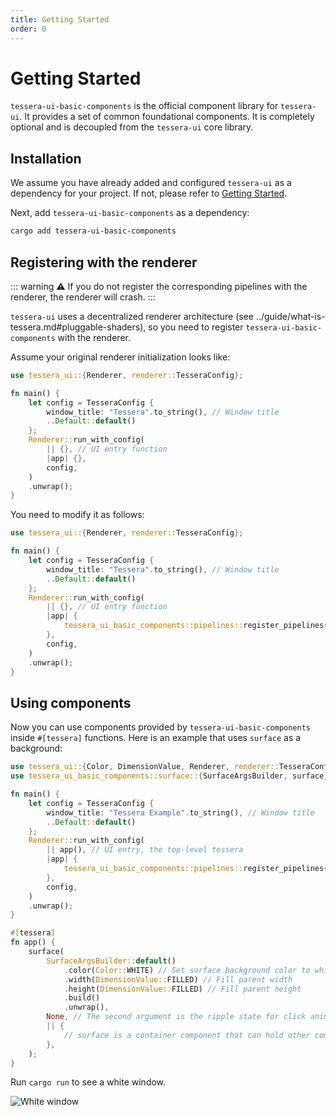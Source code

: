 ```yaml
---
title: Getting Started
order: 0
---
```


# Getting Started

`tessera-ui-basic-components` is the official component library for `tessera-ui`. It provides a set of common foundational components. It is completely optional and is decoupled from the `tessera-ui` core library.

## Installation

We assume you have already added and configured `tessera-ui` as a dependency for your project. If not, please refer to [Getting Started](../guide/getting-started.md).

Next, add `tessera-ui-basic-components` as a dependency:

```bash
cargo add tessera-ui-basic-components
```

## Registering with the renderer

::: warning ⚠
If you do not register the corresponding pipelines with the renderer, the renderer will crash.
:::

`tessera-ui` uses a decentralized renderer architecture (see ../guide/what-is-tessera.md#pluggable-shaders), so you need to register `tessera-ui-basic-components` with the renderer.

Assume your original renderer initialization looks like:

```rust
use tessera_ui::{Renderer, renderer::TesseraConfig};

fn main() {
    let config = TesseraConfig {
        window_title: "Tessera".to_string(), // Window title
        ..Default::default()
    };
    Renderer::run_with_config(
        || {}, // UI entry function
        |app| {},
        config,
    )
    .unwrap();
}
```

You need to modify it as follows:

```rust
use tessera_ui::{Renderer, renderer::TesseraConfig};

fn main() {
    let config = TesseraConfig {
        window_title: "Tessera".to_string(), // Window title
        ..Default::default()
    };
    Renderer::run_with_config(
        || {}, // UI entry function
        |app| {
            tessera_ui_basic_components::pipelines::register_pipelines(app); // Register pipelines required by the basic components
        },
        config,
    )
    .unwrap();
}
```

## Using components

Now you can use components provided by `tessera-ui-basic-components` inside `#[tessera]` functions. Here is an example that uses `surface` as a background:

```rust
use tessera_ui::{Color, DimensionValue, Renderer, renderer::TesseraConfig, tessera};
use tessera_ui_basic_components::surface::{SurfaceArgsBuilder, surface};

fn main() {
    let config = TesseraConfig {
        window_title: "Tessera Example".to_string(), // Window title
        ..Default::default()
    };
    Renderer::run_with_config(
        || app(), // UI entry, the top-level tessera
        |app| {
            tessera_ui_basic_components::pipelines::register_pipelines(app); // Register pipelines
        },
        config,
    )
    .unwrap();
}

#[tessera]
fn app() {
    surface(
        SurfaceArgsBuilder::default()
            .color(Color::WHITE) // Set surface background color to white
            .width(DimensionValue::FILLED) // Fill parent width
            .height(DimensionValue::FILLED) // Fill parent height
            .build()
            .unwrap(),
        None, // The second argument is the ripple state for click animations; background surface doesn't need clicks so pass None
        || {
            // surface is a container component that can hold other components; here we pass an empty closure as placeholder
        },
    );
}
```

Run `cargo run` to see a white window.

![White window](/getting-start-2.png)
